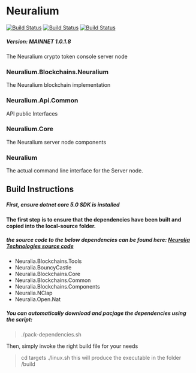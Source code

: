 # Neuralium

[![Build Status](http://jenkins.neuralium.com/buildStatus/icon?job=Neuralium.Node-Linux64&subject=Linux-x64)](http://jenkins.neuralium.com/job/Neuralium.Node-Linux64/)
[![Build Status](http://jenkins.neuralium.com/buildStatus/icon?job=Neuralium.Node-Linux-Arm64&subject=Linux-ARM64)](http://jenkins.neuralium.com/job/Neuralium.Node-ARM64/)
[![Build Status](http://jenkins.neuralium.com/buildStatus/icon?job=Neuralium.Node-Win64&subject=Windows-x64)](http://jenkins.neuralium.com/job/Neuralium.Node-Win64/)

##### Version:  MAINNET 1.0.1.8

The Neuralium crypto token console server node

### Neuralium.Blockchains.Neuralium
The Neuralium blockchain implementation
### Neuralium.Api.Common
API public Interfaces
### Neuralium.Core
The Neuralium server node components
### Neuralium
The actual command line interface for the Server node.

## Build Instructions

##### First, ensure dotnet core 5.0 SDK is installed

#### The first step is to ensure that the dependencies have been built and copied into the local-source folder.

##### the source code to the below dependencies can be found here: [Neuralia Technologies source code](https://github.com/Neuralia) 

 - Neuralia.Blockchains.Tools
 - Neuralia.BouncyCastle
 - Neuralia.Blockchains.Core
 - Neuralia.Blockchains.Common
 - Neuralia.Blockchains.Components
 - Neuralia.NClap
 - Neuralia.Open.Nat

##### You can automatically download and pacjage the dependencies using the script:
>./pack-dependencies.sh

Then, simply invoke the right build file for your needs
>cd targets
> ./linux.sh
this will produce the executable in the folder /build
